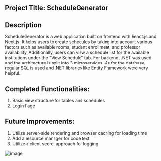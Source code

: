 ## Project Title: ScheduleGenerator

## Description

ScheduleGenerator is a web application built on frontend with React.js and Next.js. 
It helps users to create schedules by taking into account various factors such as available rooms, 
student enrollment, and professor availability. Additionally, users can view a schedule list
for the available institutions under the "View Schedule" tab. For backend, .NET was used and the
architecture is split into 3 microservices. As for the database, regular SQL is used and .NET libraries
like Entity Framework were very helpful.

## Completed Functionalities:
  1. Basic view structure for tables and schedules
  2. Login Page

## Future Improvements:
  1. Utilize server-side rendering and browser caching for loading time
  2. Add a resource manager for code text
  3. Utilize a client secret approach for logging

![image](https://github.com/user-attachments/assets/a6dc61df-2ed9-4e71-aa37-07aaabdedddd)
